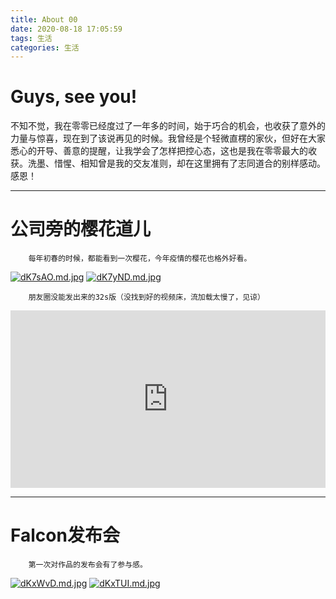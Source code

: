 ```yaml
---
title: About 00
date: 2020-08-18 17:05:59
tags: 生活
categories: 生活
---
```


# Guys, see you!
不知不觉，我在零零已经度过了一年多的时间，始于巧合的机会，也收获了意外的力量与惊喜，现在到了该说再见的时候。我曾经是个轻微直楞的家伙，但好在大家悉心的开导、善意的提醒，让我学会了怎样把控心态，这也是我在零零最大的收获。洗墨、惜惺、相知曾是我的交友准则，却在这里拥有了志同道合的别样感动。感恩！
<!--more-->
---
# 公司旁的樱花道儿
        每年初春的时候，都能看到一次樱花，今年疫情的樱花也格外好看。
[![dK7sAO.md.jpg](https://s1.ax1x.com/2020/08/18/dK7sAO.md.jpg)](https://imgchr.com/i/dK7sAO)
[![dK7yND.md.jpg](https://s1.ax1x.com/2020/08/18/dK7yND.md.jpg)](https://imgchr.com/i/dK7yND)

        朋友圈没能发出来的32s版（没找到好的视频床，流加载太慢了，见谅）
<div style="width:100%;height:0px;position:relative;padding-bottom:56.327%;"><iframe src="https://streamja.com/embed/way5y" frameborder="0" width="100%" height="100%" allowfullscreen style="width:100%;height:100%;position:absolute;"></iframe></div>

---

# Falcon发布会
        第一次对作品的发布会有了参与感。
[![dKxWvD.md.jpg](https://s1.ax1x.com/2020/08/18/dKxWvD.md.jpg)](https://imgchr.com/i/dKxWvD)
[![dKxTUI.md.jpg](https://s1.ax1x.com/2020/08/18/dKxTUI.md.jpg)](https://imgchr.com/i/dKxTUI)

